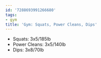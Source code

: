 ```yaml
---
id: '7288693991266680'
tags:
- gym
title: 'Gym: Squats, Power Cleans, Dips'
---
```


- Squats: 3x5/185lb
- Power Cleans: 3x5/140lb
- Dips: 3x8/70lb
